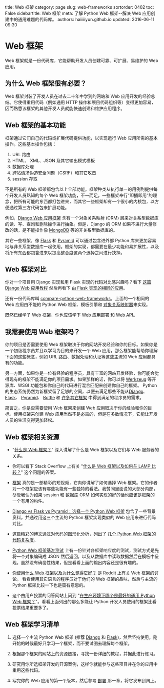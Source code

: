 title: Web 框架
category: page
slug: web-frameworks
sortorder: 0402
toc: False
sidebartitle: Web 框架
meta: 了解 Python Web 框架--解决 Web 应用创建中的通用难题的代码库。
authors: haiiiiiyun.github.io
updated: 2016-06-11 09:30


# Web 框架
Web 框架就是一份代码库，它能帮助开发人员创建可靠、可扩展、易维护的 Web 应用。

## 为什么 Web 框架很有必要？
Web 框架封装了开发人员在过去二十年中学到的网站和 Web 应用开发的经验总结。它使得重用代码（例如通用 HTTP 操作和项目代码组织等）变得更加容易，因而熟悉该框架的其他开发人员就能快速创建和维护应用程序。

## Web 框架的基本功能
框架通过它们自己的代码或扩展代码提供功能，以实现运行 Web 应用所需的基本操作。这些基本操作包括：

1. URL 路由
2. HTML、 XML、JSON 及其它输出模式模板
3. 数据库处理
4. 跨站请求伪造安全问题（CSRF）和其它攻击
5. session 存取

不是所有的 Web 框架都包含以上全部功能。框架种类从执行单一的用例到提供每个开发人员熟知的每个 Web 框架功能，不一而足。一些框架奉行“即插即用”的理念，把所有可能的东西都打包进来，而其它一些框架却有一个很小的内核包，以方便通过第三方代码包来扩展功能。

例如，[Django Web 应用框架](/django.html) 含有一个对象关系映射 (ORM) 层来对关系型数据库的读、写、查询和删除操作进行抽象。但是，Django 的 ORM 如果不进行大量修改的话，是不能操作像 [MongoDB](http://www.mongodb.org/) 等的非关系型数据库的。

其它一些框架，像 [Flask](/flask.html) 和 [Pyramid](/pyramid.html) 可以通过包含进外部 Python 库来更加容易地与非关系型数据库一起使用。框架的实现，都需要在最少功能和易扩展性，以及将所有东西都包含进来以提高整合度这两个选择之间进行抉择。

## Web 框架对比
你对一个项目用 Django 实现和用 Flask 实现的代码对比感兴趣吗？看下 [这篇 Django Web 应用教程](https://www.twilio.com/docs/howto/walkthrough/appointment-reminders/python/django) 然后再看下 [由 Flask 实现的相同的应用](https://www.twilio.com/docs/howto/walkthrough/appointment-reminders/python/flask)。

还有一份代码库叫 [compare-python-web-frameworks](https://github.com/makaimc/compare-python-web-frameworks)，上面的一个相同的 Web 应用由不能的 Python Web 框架、模板引擎和 [对象关系映射器](/object-relational-mappers-orms.html)来实现。


<div class="well see-also">既然已经学了 Web 框架，你也应该学下 <a href="/deployment.html">Web 应用部署</a> 和 <a href="/application-programming-interfaces.html">Web API</a>。</div>


## 我需要使用 Web 框架吗？
你的项目是否需要使用 Web 框架取决于你的网站开发经验和你的目标。如果你是一个初级程序员并且以学习为目的来开发一个 Web 应用，那么框架能帮助你理解下面的这些概念，例如 URL 路由、数据处理和认证等这些主流的 Web 应用都具有的功能。

另一方面，如果你是一位有经验的程序员，具有丰富的网站开发经验，你可能会觉得现有的框架不能满足你的项目需求。如果那样的话，你可以将 [Werkzeug](http://werkzeug.pocoo.org/) 等开源库、WSGI 功能包和你自己的代码进行混合匹配来创建你自己的框架。 Python 的生态系统仍然为新框架留了足够的空间，以便去满足那些不能从[Django](/django.html)、 [Flask](/flask.html)、 [Pyramid](/pyramid.html)、 [Bottle](/bottle.html) 和 [许多其它框架](/other-web-frameworks.html) 中得到满足的程序员的需求。

简言之，你是否需要使用 Web 框架来创建 Web 应用取决于你的经验和你的目标。使用框架来创建 Web 应用当然不是必需的，但是在多数情况下，它能让开发人员的生活变得更加轻松。

## Web 框架相关资源
* "[什么是 Web 框架？](http://www.jeffknupp.com/blog/2014/03/03/what-is-a-web-framework/)" 深入讲解了什么是 Web 框架以及它们与 Web 服务器的关系。

* 你可以看下 Stack Overflow 上有关 "[什么是 Web 框架以及如何与 LAMP 比较？](http://stackoverflow.com/questions/4507506/what-is-a-web-framework-how-does-it-compare-with-lamp)" 这个问题的答案。

* [框架](http://youtu.be/W6KCPXl6Zuc) 真的是一部精彩的短视频，它向你讲解了如何选择 Web 框架。它的作者对一个框架应该有哪些功能有一些独特的看法。我赞同里面说的大部分内部，尽管我认为如果 session 和 数据库 ORM 如何实现的好的话也应该是框架的一个有用的构件。

* [Django vs Flask vs Pyramid：选择一个 Python Web 框架](https://www.airpair.com/python/posts/django-flask-pyramid) 包含了一些背景资料，并通过用这三个主流的 Python 框架实现类似的 Web 应用来进行代码对比。

* 这篇精彩的博文通过对代码的图形化分析，列出了 [几个 Python Web 框架的代码复杂度](http://grokcode.com/864/snakefooding-python-code-for-complexity-visualization/)。

* [Python Web 框架基准测试](http://klen.github.io/py-frameworks-bench/) 上有一份针对各框架响应度的测试，测试方式是先将一个对象编码成 JSON 然后返回，以及从数据库中读取数据然后在模板中呈现。虽然没有确凿性结果，但是看看上面的输出内容还是很有趣的。

* [你使用什么 Web 框架以及为什么觉得它好？](http://www.reddit.com/r/webdev/comments/2les4x/what_frameworks_do_you_use_and_why_are_they/) 是 Reddit 上有关 Web 框架的讨论。 看看使用其它语言的程序员对于他们的 Web 框架的品味，然后与主流的 Python 框架比较一下也是蛮有意思的。

* 这个由用户投票的问答网站上问到 "[在生产环境下哪个是最好的通用 Python Web 框架？](http://www.slant.co/topics/426/~what-are-the-best-general-purpose-python-web-frameworks-usable-in-production-sites)"。看看上面列出的那么多能让 Python 开发人员使用的框架比看投票结果重要多了。


## Web 框架学习清单
1. 选择一个主流 Python Web 框架 (推荐 [Django](/django.html) 和 [Flask](/flask.html))，然后坚持使用。刚开始的时候最好只学习一个框架，而不要试图去理解每个框架。

1. 根据那个框架的网站上的资源链接，寻找一份详细的教程，并据此进行练习。

1. 研究用你所选框架开发的开源案例，这样你就能参与这些项目并在你的应用中重用这些代码。

1. 写完你的 Web 应用的第一个版本，然后参考 [部署](/deployment.html) 那一章，将它发布到网上。

